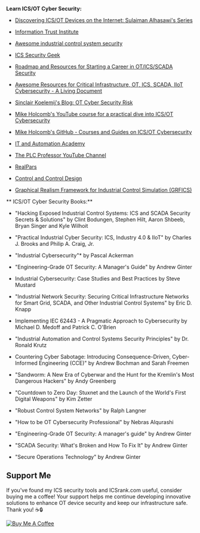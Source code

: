 **Learn ICS/OT Cyber Security:**
- [Discovering ICS/OT Devices on the Internet: Sulaiman Alhasawi's Series](https://zerontek.com/zt/category/ot-hunt/)

- [Information Trust Institute ](https://github.com/ITI/ICS-Security-Tools/tree/master/guides)

-  [Awesome industrial control system security](https://github.com/hslatman/awesome-industrial-control-system-security)

- [ICS Security Geek](https://github.com/Ka0sKl0wN/ICS-Security-Study-Resources)

- [Roadmap and Resources for Starting a Career in OT/ICS/SCADA Security](https://www.linkedin.com/posts/manjunathhiregange_otsecurity-otcybersecurity-icssecurity-activity-7043800232131788800-FA-W/?utm_source=share&utm_medium=member_android)

- [Awesome Resources for Critical Infrastructure, OT, ICS, SCADA, IIoT Cybersecurity - A Living Document](https://www.linkedin.com/pulse/awesome-resources-critical-infrastructure-living-document-gary-kong%3FtrackingId=sxWYC%252BWhS1SWg14wlwBwuw%253D%253D/?trackingId=sxWYC%2BWhS1SWg14wlwBwuw%3D%3D)
- [Sinclair Koelemij's Blog: OT Cyber Security Risk](https://otcybersecurity.blog)
- [Mike Holcomb's YouTube course for a practical dive into ICS/OT Cybersecurity](https://www.youtube.com/@utilsec)
- [Mike Holcomb's GitHub - Courses and Guides on ICS/OT Cybersecurity](https://github.com/utilsec)
- [IT and Automation Academy](https://www.youtube.com/@ITandAutomationAcademy)
- [The PLC Professor YouTube Channel](https://www.youtube.com/@plcprofessor)
- [RealPars](https://www.youtube.com/@realpars)
- [Control and Control Design ](https://www.youtube.com/@ControlControlDesign)
- [Graphical Realism Framework for Industrial Control Simulation (GRFICS)  ](https://github.com/Fortiphyd/GRFICSv2)

** ICS/OT Cyber Security Books:**
- "Hacking Exposed Industrial Control Systems: ICS and SCADA Security Secrets & Solutions" by Clint Bodungen, Stephen Hilt, Aaron Shbeeb, Bryan Singer and Kyle Wilhoit

- "Practical Industrial Cyber Security: ICS, Industry 4.0 & IIoT" by Charles J. Brooks and Philip A. Craig, Jr.

- "Industrial Cybersecurity"* by Pascal Ackerman

- "Engineering-Grade OT Security: A Manager's Guide" by Andrew Ginter

- Industrial Cybersecurity: Case Studies and Best Practices by Steve Mustard

- "Industrial Network Security: Securing Critical Infrastructure Networks for Smart Grid, SCADA, and Other Industrial Control Systems" by Eric D. Knapp

- Implementing IEC 62443 - A Pragmatic Approach to Cybersecurity by Michael D. Medoff and Patrick C. O'Brien

- "Industrial Automation and Control Systems Security Principles" by Dr. Ronald Krutz

- Countering Cyber Sabotage: Introducing Consequence-Driven, Cyber-Informed Engineering (CCE)" by Andrew Bochman and Sarah Freemen

- "Sandworm: A New Era of Cyberwar and the Hunt for the Kremlin's Most Dangerous Hackers" by Andy Greenberg

- "Countdown to Zero Day: Stuxnet and the Launch of the World's First Digital Weapons" by Kim Zetter

- "Robust Control System Networks" by Ralph Langner

- "How to be OT Cybersecurity Professional" by Nebras Alqurashi

- "Engineering-Grade OT Security: A manager's guide" by  Andrew Ginter

- "SCADA Security: What's Broken and How To Fix It"  by  Andrew Ginter

- "Secure Operations Technology" by  Andrew Ginter








  


<h2>Support Me</h2>
<p>If you've found my ICS security tools and ICSrank.com useful, consider buying me a coffee! Your support helps me continue developing innovative solutions to enhance OT device security and keep our infrastructure safe. Thank you! ☕🔒</p>
<a href="https://buymeacoffee.com/alhasawi" target="_blank">
    <img src="https://www.buymeacoffee.com/assets/img/custom_images/orange_img.png" alt="Buy Me A Coffee">
</a>

